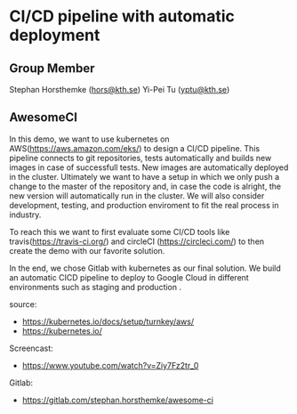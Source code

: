 # CI/CD pipeline with automatic deployment 

## Group Member
Stephan Horsthemke (hors@kth.se)
Yi-Pei Tu (yptu@kth.se)

## AwesomeCI

In this demo, we want to use kubernetes on AWS(https://aws.amazon.com/eks/) to design a CI/CD pipeline.
This pipeline connects to git repositories, tests automatically and builds new images in case of successfull tests. New images are automatically deployed in the cluster. Ultimately we want to have a setup in which we only push a change to the master of the repository and, in case the code is alright, the new version will automatically run in the cluster. We will also consider development, testing, and production enviroment to fit the real process in industry.

To reach this we want to first evaluate some CI/CD tools like travis(https://travis-ci.org/) and circleCI (https://circleci.com/) to then create the demo with our favorite solution.

In the end, we chose Gitlab with kubernetes as our final solution. We build an automatic CICD pipeline to deploy to Google Cloud in different environments such as staging and production .

source:
- https://kubernetes.io/docs/setup/turnkey/aws/
- https://kubernetes.io/

Screencast:
- https://www.youtube.com/watch?v=Ziy7Fz2tr_0

Gitlab:
- https://gitlab.com/stephan.horsthemke/awesome-ci
